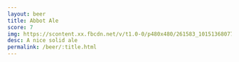 ```yaml
---
layout: beer
title: Abbot Ale
score: 7
img: https://scontent.xx.fbcdn.net/v/t1.0-0/p480x480/261583_10151368077943745_1842191344_n.jpg?oh=e97145fa823dbdd0d5757c011463b4c3&oe=58BE9C1D
desc: A nice solid ale
permalink: /beer/:title.html
---
```

